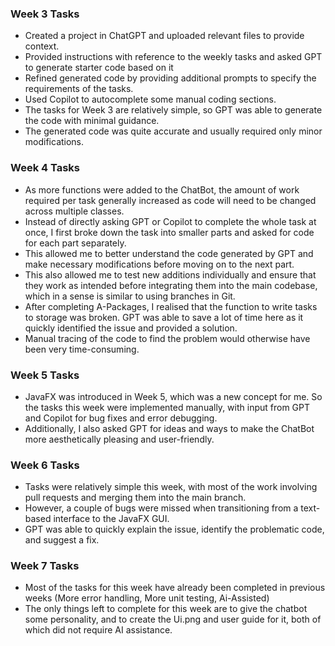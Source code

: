 ### Week 3 Tasks
- Created a project in ChatGPT and uploaded relevant files to provide context.
- Provided instructions with reference to the weekly tasks and asked GPT to generate starter code based on it
- Refined generated code by providing additional prompts to specify the requirements of the tasks.
- Used Copilot to autocomplete some manual coding sections.
- The tasks for Week 3 are relatively simple, so GPT was able to generate the code with minimal guidance. 
- The generated code was quite accurate and usually required only minor modifications. 

### Week 4 Tasks
- As more functions were added to the ChatBot, the amount of work required per task generally increased as code will need to be changed across multiple classes.
- Instead of directly asking GPT or Copilot to complete the whole task at once, I first broke down the task into smaller parts and asked for code for each part separately.
- This allowed me to better understand the code generated by GPT and make necessary modifications before moving on to the next part.
- This also allowed me to test new additions individually and ensure that they work as intended before integrating them into the main codebase, which in a sense is similar to using branches in Git.
- After completing A-Packages, I realised that the function to write tasks to storage was broken. GPT was able to save a lot of time here as it quickly identified the issue and provided a solution.
- Manual tracing of the code to find the problem would otherwise have been very time-consuming.

### Week 5 Tasks
- JavaFX was introduced in Week 5, which was a new concept for me. So the tasks this week were implemented manually, with input from GPT and Copilot for bug fixes and error debugging.
- Additionally, I also asked GPT for ideas and ways to make the ChatBot more aesthetically pleasing and user-friendly.

### Week 6 Tasks
- Tasks were relatively simple this week, with most of the work involving pull requests and merging them into the main branch.
- However, a couple of bugs were missed when transitioning from a text-based interface to the JavaFX GUI.
- GPT was able to quickly explain the issue, identify the problematic code, and suggest a fix.

### Week 7 Tasks
- Most of the tasks for this week have already been completed in previous weeks (More error handling, More unit testing, Ai-Assisted)
- The only things left to complete for this week are to give the chatbot some personality, and to create the Ui.png and user guide for it, both of which did not require AI assistance.
